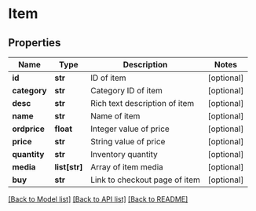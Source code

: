 # Item

## Properties
Name | Type | Description | Notes
------------ | ------------- | ------------- | -------------
**id** | **str** | ID of item | [optional] 
**category** | **str** | Category ID of item | [optional] 
**desc** | **str** | Rich text description of item | [optional] 
**name** | **str** | Name of item | [optional] 
**ordprice** | **float** | Integer value of price | [optional] 
**price** | **str** | String value of price | [optional] 
**quantity** | **str** | Inventory quantity | [optional] 
**media** | **list[str]** | Array of item media | [optional] 
**buy** | **str** | Link to checkout page of item | [optional] 

[[Back to Model list]](../README.md#documentation-for-models) [[Back to API list]](../README.md#documentation-for-api-endpoints) [[Back to README]](../README.md)


